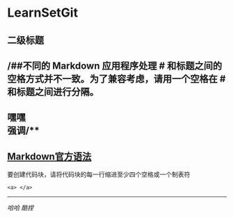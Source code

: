 # LearnSetGit  
## 二级标题  
/##不同的 Markdown 应用程序处理 # 和标题之间的空格方式并不一致。为了兼容考虑，请用一个空格在 # 和标题之间进行分隔。
--------
**嘿嘿**   
强调/**  
--------
[Markdown官方语法](https://markdown.com.cn/)  
----
要创建代码块，请将代码块的每一行缩进至少四个空格或一个制表符    

    <a> </a>  
    
----

*哈哈*
*酷捏*
